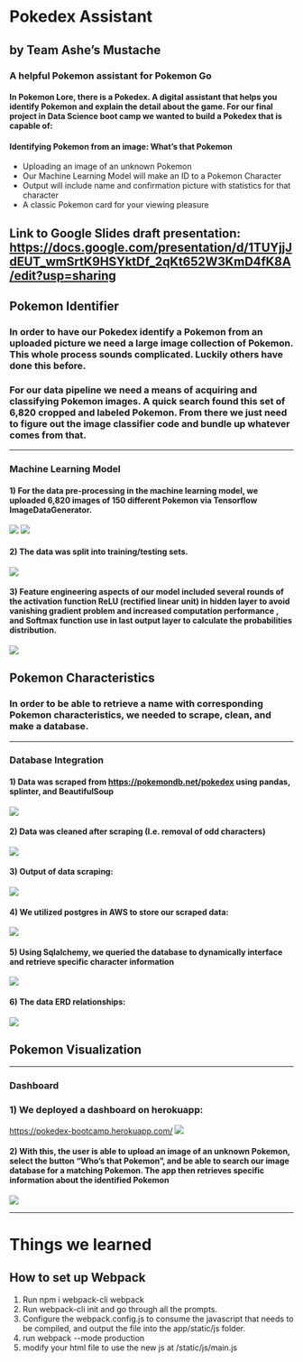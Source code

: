 # Pokedex Assistant 
## by Team Ashe’s Mustache
### A helpful Pokemon assistant for Pokemon Go

#### In Pokemon Lore, there is a Pokedex.  A digital assistant that helps you identify Pokemon and explain the detail about the game.  For our final project in Data Science boot camp we wanted to build a Pokedex that is capable of:

#### Identifying Pokemon from an image: What’s that Pokemon
- Uploading an image of an unknown Pokemon
- Our Machine Learning Model will make an ID to a Pokemon Character
- Output will include name and confirmation picture with statistics for that character
-	A classic Pokemon card for your viewing pleasure
## Link to Google Slides draft presentation: https://docs.google.com/presentation/d/1TUYjjJdEUT_wmSrtK9HSYktDf_2qKt652W3KmD4fK8A/edit?usp=sharing




## Pokemon Identifier
### In order to have our Pokedex identify a Pokemon from an uploaded picture we need a large image collection of Pokemon.  This whole process sounds complicated. Luckily others have done this before.  

### For our data pipeline we need a means of acquiring and classifying Pokemon images.  A quick search found this set of 6,820 cropped and labeled Pokemon. From there we just need to figure out the image classifier code and bundle up whatever comes from that.
---------------------------------------------------------------
### Machine Learning Model 

#### 1) For the data pre-processing in the machine learning model, we uploaded 6,820 images of 150 different Pokemon via Tensorflow ImageDataGenerator.
![](https://github.com/cosmicdreams/final_project_group1/blob/main/app/Resources/JN7.png)
![](https://github.com/cosmicdreams/final_project_group1/blob/main/app/Resources/JN8.png)

#### 2) The data was split into training/testing sets. 

![](https://github.com/cosmicdreams/final_project_group1/blob/develop/app/Resources/JN9.png)
#### 3) Feature engineering aspects of our model included several rounds of the activation function ReLU (rectified linear unit) in hidden layer to avoid vanishing gradient problem and increased computation performance , and Softmax function use in last output layer to calculate the probabilities distribution. 
![](https://github.com/cosmicdreams/final_project_group1/blob/develop/app/Resources/JN10.png)




## Pokemon Characteristics
### In order to be able to retrieve a name with corresponding Pokemon characteristics, we needed to scrape, clean, and make a database.

---------------------------------------------------------------
### Database Integration
#### 1) Data was scraped from https://pokemondb.net/pokedex using pandas, splinter, and BeautifulSoup
![](https://github.com/cosmicdreams/final_project_group1/blob/main/app/Resources/JN1.png)

#### 2) Data was cleaned after scraping (I.e. removal of odd characters)
![](https://github.com/cosmicdreams/final_project_group1/blob/main/app/Resources/JN1_5.png)

#### 3) Output of data scraping:
![](https://github.com/cosmicdreams/final_project_group1/blob/main/app/Resources/JN2.png)

#### 4) We utilized postgres in AWS to store our scraped data:
![](https://github.com/cosmicdreams/final_project_group1/blob/main/app/Resources/JN3.png)

#### 5) Using Sqlalchemy, we queried the database to dynamically interface and retrieve specific character information
![](https://github.com/cosmicdreams/final_project_group1/blob/main/app/Resources/JN4.png)

#### 6) The data ERD relationships:

![](https://github.com/cosmicdreams/final_project_group1/blob/develop/app/Resources/JN12.png)


## Pokemon Visualization
--------------------------------------------------------
### Dashboard 
### 1) We deployed a dashboard on herokuapp: 
https://pokedex-bootcamp.herokuapp.com/
![](https://github.com/cosmicdreams/final_project_group1/blob/main/app/Resources/JN5.png)
#### 2) With this, the user is able to upload an image of an unknown Pokemon, select the button “Who’s that Pokemon”, and be able to search our image database for a matching Pokemon. The app then retrieves specific information about the identified Pokemon
![](https://github.com/cosmicdreams/final_project_group1/blob/main/app/Resources/JN6.png)

---------------------------------------------------------

# Things we learned

## How to set up Webpack
1. Run npm i webpack-cli webpack
2. Run webpack-cli init and go through all the prompts. 
3. Configure the webpack.config.js to consume the javascript that needs to be compiled, and output the file into the app/static/js folder.
4. run webpack --mode production
5. modify your html file to use the new js at /static/js/main.js
